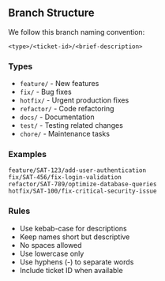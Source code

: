 

## Branch Structure

We follow this branch naming convention:

```
<type>/<ticket-id>/<brief-description>
```

### Types
- `feature/` - New features
- `fix/` - Bug fixes
- `hotfix/` - Urgent production fixes
- `refactor/` - Code refactoring
- `docs/` - Documentation
- `test/` - Testing related changes
- `chore/` - Maintenance tasks

### Examples
```
feature/SAT-123/add-user-authentication
fix/SAT-456/fix-login-validation
refactor/SAT-789/optimize-database-queries
hotfix/SAT-100/fix-critical-security-issue
```

### Rules
- Use kebab-case for descriptions
- Keep names short but descriptive
- No spaces allowed
- Use lowercase only
- Use hyphens (-) to separate words
- Include ticket ID when available
